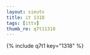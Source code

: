 ```yaml
--- 
layout: sieutv
title: it 1318
tags: [ittv]
thumb_re: q7t11318
---
```

{% include q7t1 key="1318" %} 
